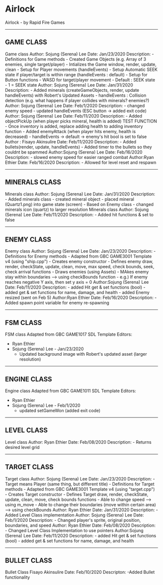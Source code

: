 # Airlock
Airlock - by Rapid Fire Games


----------
GAME CLASS
----------

Game class
Author: Sojung (Serena) Lee
Date: Jan/23/2020
Description:
	- Definitions for Game methods
	- Created Game Objects (e.g. Array of 3 enemies, single target/player)
	- Intializes the Game window, render, update, clean
	- Setup for Player movements (handleEvents)
	- Setup Automatic SEEK state if player/target is within range (handleEvents : default)
	- Setup for Button functions
		- WASD for target/player movement
		- Default : SEEK state
		- 1 = SEEK state
Author: Sojung (Serena) Lee
Date: Jan/31/2020
Description:
	- Added minerals (createGameObjects, render, update handleEvents) with Robert's Updated Assets
	- handleEvents : Collision detection (e.g. what happens if player collides with minerals? enemies?)
Author: Sojung (Serena) Lee
Date: Feb/1/2020
Description:
	- changed enemy speed
	- updated handleEvents (ESC button -> added exit code)
Author: Sojung (Serena) Lee
Date: Feb/11/2020
Description:
	- Added objectPickUp (when player picks mineral, health is added) TEST FUNCTION
		- Once inventory is added, replace adding health to adding inventory function
	- Added enemyAttack (when player hits enemy, health is decreased)
	- handleEvents -> default -> enemy's hit bool is set to false
Author : Fisayo Akinsulire
Date: Feb/11/2020
Description:
	- Added bullets(render, update, handleEvents)
	- Added timer to the bullets so they couldnt be spammed
Author:Sojung (Serena) Lee
Date: Feb/16/2020
Description:
	 - slowed enemy speed for easier ranged combat
Author:Ryan Ethier
Date: Feb/16/2020
Description:
	 - Allowed for level reset and respawn


----------
MINERALS CLASS
----------

Minerals class
Author: Sojung (Serena) Lee
Date: Jan/31/2020
Description:
	- Added minerals class
	- created mineral object
	- placed mineral (Quartz1.png) into game state (screen)
	- Based on Enemy class
	- changed minerals icon (quartz) to larger resolution
Minerals class
Author: Sojung (Serena) Lee
Date: Feb/11/2020
Description:
	- Added hit functions & set to false


----------
ENEMY CLASS
----------

Enemy class
Author: Sojung (Serena) Lee
Date: Jan/23/2020
Description:
	- Definitions for Enemy methods
	- Adapted from GBC GAME3001 Template v4 (using "ship.cpp")
	- Creates enemy constructor
	- Defines enemy draw, render, checkState, update, clean, move, max speed, check bounds, seek, check arrival functions
	- Draws enemies (using Assets)
	- MAkes enemy stay within boundaries --> using checkBounds function
		- e.g.) If enemy reaches negative Y axis, then set y axis = 0
Author:Sojung (Serena) Lee
Date: Feb/11/2020
Description:
	 - added Hit get & set functions (bool)
	 - added get & set functions for name, damage, and health
	 - added Enemy resized (sent on Feb 5)
Author:Ryan Ethier
Date: Feb/16/2020
Description:
	 - Added spawn point variable for enemy re-spawning



----------
FSM CLASS
----------

FSM class
 Adapted from GBC GAME1017 SDL Template
 Editors:
 - Ryan Ethier
 - Sojung (Serena) Lee - Jan/23/2020
	- Updated background image with Robert's updated asset (larger resolution)


----------
ENGINE CLASS
----------

Engine class
 Adapted from GBC GAME1011 SDL Template
 Editors:
 - Ryan Ethier
  - Sojung (Serena) Lee - Feb/1/2020
	- updated setGameWon (added exit code)


----------
LEVEL CLASS
----------

Level class
Author: Ryan Ethier
Date: Feb/08/2020
Description:
	- Returns desired level grid


----------
TARGET CLASS
----------

Target class
Author: Sojung (Serena) Lee
Date: Jan/23/2020
Description:
	- Target means Player (same thing, but different title)
	- Definitions for Target methods
	- Adapted from GBC GAME3001 Template v4 (using "target.cpp")
	- Creates Target constructor
	- Defines Target draw, render, checkState, update, clean, move, check bounds functions
	- Able to change speed --> using m_move
	- Able to change their boundaries (move within certain area) --> using checkBounds
Author: Ryan Ethier
Date: Jan/31/2020
Description:
	- Added Level Class implementation
Author: Sojung (Serena) Lee
Date: Feb/1/2020
Description:
	- Changed player's sprite, original position, boundaries, and speed
Author: Ryan Ethier
Date: Feb/08/2020
Description:
	- Changed Level Class Implementation to use pointers
Author:Sojung (Serena) Lee
Date: Feb/11/2020
Description:
	 - added Hit get & set functions (bool)
	 - added get & set functions for name, damage, and health


----------
BULLET CLASS
----------

Bullet Class
Fisayo Akinsulire
Date: Feb/10/2020
Descripton:
		-Added Bullet functionality
